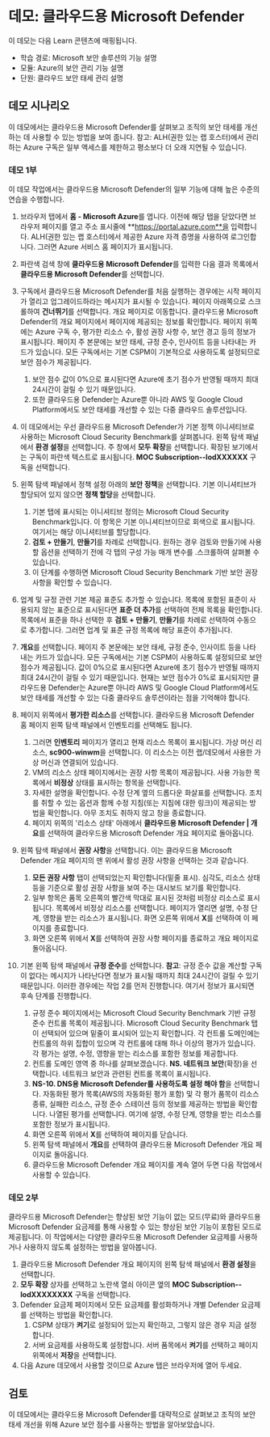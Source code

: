 <!---
---
데모: 제목: '클라우드용 Microsoft Defender' 학습 경로/모듈/단원: '학습 경로: Microsoft 보안 솔루션의 기능 설명, 모듈 2: Azure의 보안 관리 기능 설명, 단원 3: 클라우드 보안 태세 관리 설명'
---
--->

# 데모: 클라우드용 Microsoft Defender

이 데모는 다음 Learn 콘텐츠에 매핑됩니다.

- 학습 경로: Microsoft 보안 솔루션의 기능 설명
- 모듈: Azure의 보안 관리 기능 설명
- 단원: 클라우드 보안 태세 관리 설명

## 데모 시나리오

이 데모에서는 클라우드용 Microsoft Defender를 살펴보고 조직의 보안 태세를 개선하는 데 사용할 수 있는 방법을 보여 줍니다.  참고: ALH(권한 있는 랩 호스터)에서 관리하는 Azure 구독은 일부 액세스를 제한하고 평소보다 더 오래 지연될 수 있습니다.

### 데모 1부

이 데모 작업에서는 클라우드용 Microsoft Defender의 일부 기능에 대해 높은 수준의 연습을 수행합니다.

1. 브라우저 탭에서 **홈 - Microsoft Azure**를 엽니다.  이전에 해당 탭을 닫았다면 브라우저 페이지를 열고 주소 표시줄에 **https://portal.azure.com**을 입력합니다. ALH(권한 있는 랩 호스터)에서 제공한 Azure 자격 증명을 사용하여 로그인합니다.  그러면 Azure 서비스 홈 페이지가 표시됩니다.

1. 파란색 검색 창에 **클라우드용 Microsoft Defender**를 입력한 다음 결과 목록에서 **클라우드용 Microsoft Defender**를 선택합니다.

1. 구독에서 클라우드용 Microsoft Defender를 처음 실행하는 경우에는 시작 페이지가 열리고 업그레이드하라는 메시지가 표시될 수 있습니다.  페이지 아래쪽으로 스크롤하여 **건너뛰기**를 선택합니다.  개요 페이지로 이동합니다. 클라우드용 Microsoft Defender의 개요 페이지에서 페이지에 제공되는 정보를 확인합니다.  페이지 위쪽에는 Azure 구독 수, 평가한 리소스 수, 활성 권장 사항 수, 보안 경고 등의 정보가 표시됩니다.  페이지 주 본문에는 보안 태세, 규정 준수, 인사이트 등을 나타내는 카드가 있습니다.  모든 구독에서는 기본 CSPM이 기본적으로 사용하도록 설정되므로 보안 점수가 제공됩니다.  
    1. 보안 점수 값이 0%으로 표시된다면 Azure에 초기 점수가 반영될 때까지 최대 24시간이 걸릴 수 있기 때문입니다.  
    1. 또한 클라우드용 Defender는 Azure뿐 아니라 AWS 및 Google Cloud Platform에서도 보안 태세를 개선할 수 있는 다중 클라우드 솔루션입니다.

1. 이 데모에서는 우선 클라우드용 Microsoft Defender가 기본 정책 이니셔티브로 사용하는 Microsoft Cloud Security Benchmark를 살펴봅니다.  왼쪽 탐색 패널에서 **환경 설정**을 선택합니다. 주 창에서 **모두 확장**을 선택합니다.  확장된 보기에서는 구독이 파란색 텍스트로 표시됩니다.  **MOC Subscription--lodXXXXXX** 구독을 선택합니다.

1. 왼쪽 탐색 패널에서 정책 설정 아래의 **보안 정책**을 선택합니다. 기본 이니셔티브가 할당되어 있지 않으면 **정책 할당**을 선택합니다.
    1. 기본 탭에 표시되는 이니셔티브 정의는 Microsoft Cloud Security Benchmark입니다.  이 항목은 기본 이니셔티브이므로 회색으로 표시됩니다. 여기서는 해당 이니셔티브를 할당합니다.
    1. **검토 + 만들기**, **만들기**를 차례로 선택합니다. 원하는 경우 검토와 만들기에 사용할 옵션을 선택하기 전에 각 탭의 구성 가능 매개 변수를 .스크롤하여 살펴볼 수 있습니다.
    1. 이 단계를 수행하면 Microsoft Cloud Security Benchmark 기반 보안 권장 사항을 확인할 수 있습니다.  

1. 업계 및 규정 관련 기본 제공 표준도 추가할 수 있습니다. 목록에 포함된 표준이 사용되지 않는 표준으로 표시된다면 **표준 더 추가**를 선택하여 전체 목록을 확인합니다.  목록에서 표준을 하나 선택한 후 **검토 + 만들기**, **만들기**를 차례로 선택하여 수동으로 추가합니다.  그러면 업계 및 표준 규정 목록에 해당 표준이 추가됩니다.

1. **개요**를 선택합니다.  페이지 주 본문에는 보안 태세, 규정 준수, 인사이트 등을 나타내는 카드가 있습니다.  모든 구독에서는 기본 CSPM이 사용하도록 설정되므로 보안 점수가 제공됩니다. 값이 0%으로 표시된다면 Azure에 초기 점수가 반영될 때까지 최대 24시간이 걸릴 수 있기 때문입니다.  현재는 보안 점수가 0%로 표시되지만 클라우드용 Defender는 Azure뿐 아니라 AWS 및 Google Cloud Platform에서도 보안 태세를 개선할 수 있는 다중 클라우드 솔루션이라는 점을 기억해야 합니다.

1. 페이지 위쪽에서 **평가한 리소스**를 선택합니다.  클라우드용 Microsoft Defender 홈 페이지 왼쪽 탐색 패널에서 인벤토리를 선택해도 됩니다.
    1. 그러면 **인벤토리** 페이지가 열리고 현재 리소스 목록이 표시됩니다. 가상 머신 리소스, **sc900-winwm**을 선택합니다. 이 리소스는 이전 랩/데모에서 사용한 가상 머신과 연결되어 있습니다.
    1. VM의 리소스 상태 페이지에서는 권장 사항 목록이 제공됩니다.  사용 가능한 목록에서 **비정상** 상태를 표시하는 항목을 선택합니다.
    1. 자세한 설명을 확인합니다.  수정 단계 옆의 드롭다운 화살표를 선택합니다. 조치를 취할 수 있는 옵션과 함께 수정 지침(또는 지침에 대한 링크)이 제공되는 방법을 확인합니다.  아무 조치도 취하지 않고 창을 종료합니다.
    1. 페이지 위쪽의 '리소스 상태' 아래에서 **클라우드용 Microsoft Defender | 개요**를 선택하여 클라우드용 Microsoft Defender 개요 페이지로 돌아옵니다.

1. 왼쪽 탐색 패널에서 **권장 사항**을 선택합니다.  이는 클라우드용 Microsoft Defender 개요 페이지의 맨 위에서 활성 권장 사항을 선택하는 것과 같습니다.
    1. **모든 권장 사항** 탭이 선택되었는지 확인합니다(밑줄 표시).  심각도, 리소스 상태 등을 기준으로 활성 권장 사항을 보여 주는 대시보드 보기를 확인합니다.
    1. 일부 항목은 품목 오른쪽의 빨간색 막대로 표시된 것처럼 비정상 리소스로 표시됩니다.  목록에서 비정상 리소스를 선택합니다.  페이지가 열리면 설명, 수정 단계, 영향을 받는 리소스가 표시됩니다. 화면 오른쪽 위에서 **X**를 선택하여 이 페이지를 종료합니다.
    1. 화면 오른쪽 위에서 **X**를 선택하여 권장 사항 페이지를 종료하고 개요 페이지로 돌아옵니다.

1. 기본 왼쪽 탐색 패널에서 **규정 준수**를 선택합니다.  **참고**: 규정 준수 값을 계산할 구독이 없다는 메시지가 나타난다면 정보가 표시될 때까지 최대 24시간이 걸릴 수 있기 때문입니다. 이러한 경우에는 작업 2를 먼저 진행합니다.  여기서 정보가 표시되면 후속 단계를 진행합니다.
    1. 규정 준수 페이지에서는 Microsoft Cloud Security Benchmark 기반 규정 준수 컨트롤 목록이 제공됩니다. Microsoft Cloud Security Benchmark 탭이 선택되어 있으며 밑줄이 표시되어 있는지 확인합니다. 각 컨트롤 도메인에는 컨트롤의 하위 집합이 있으며 각 컨트롤에 대해 하나 이상의 평가가 있습니다. 각 평가는 설명, 수정, 영향을 받는 리소스를 포함한 정보를 제공합니다.
    1. 컨트롤 도메인 영역 중 하나를 살펴보겠습니다. **NS. 네트워크 보안**(확장)을 선택합니다. 네트워크 보안과 관련된 컨트롤 목록이 표시됩니다.
    1. **NS-10. DNS용 Microsoft Defender를 사용하도록 설정 해야 함**을 선택합니다. 자동화된 평가 목록(AWS의 자동화된 평가 포함) 및 각 평가 품목이 리소스 종류, 실패한 리소스, 규정 준수 스테이션 등의 정보를 제공하는 방법을 확인합니다. 나열된 평가를 선택합니다.  여기에 설명, 수정 단계, 영향을 받는 리소스를 포함한 정보가 표시됩니다.
    1. 화면 오른쪽 위에서 **X**를 선택하여 페이지를 닫습니다.
    1. 왼쪽 탐색 패널에서 **개요**를 선택하여 클라우드용 Microsoft Defender 개요 페이지로 돌아옵니다.
    1. 클라우드용 Microsoft Defender 개요 페이지를 계속 열어 두면 다음 작업에서 사용할 수 있습니다.

### 데모 2부

클라우드용 Microsoft Defender는 향상된 보안 기능이 없는 모드(무료)와 클라우드용 Microsoft Defender 요금제를 통해 사용할 수 있는 향상된 보안 기능이 포함된 모드로 제공됩니다. 이 작업에서는 다양한 클라우드용 Microsoft Defender 요금제를 사용하거나 사용하지 않도록 설정하는 방법을 알아봅니다.

1. 클라우드용 Microsoft Defender 개요 페이지의 왼쪽 탐색 패널에서 **환경 설정**을 선택합니다.
1. **모두 확장** 상자를 선택하고 노란색 열쇠 아이콘 옆의 **MOC Subscription--lodXXXXXXXX** 구독을 선택합니다.
1. Defender 요금제 페이지에서 모든 요금제를 활성화하거나 개별 Defender 요금제를 선택하는 방법을 확인합니다. 
    1. CSPM 상태가 **켜기**로 설정되어 있는지 확인하고, 그렇지 않은 경우 지금 설정합니다.  
    1. 서버 요금제를 사용하도록 설정합니다.  서버 품목에서 **켜기**를 선택하고 페이지 위쪽에서 **저장**을 선택합니다.
1. 다음 Azure 데모에서 사용할 것이므로 Azure 탭은 브라우저에 열어 두세요.

## 검토

이 데모에서는 클라우드용 Microsoft Defender를 대략적으로 살펴보고 조직의 보안 태세 개선을 위해 Azure 보안 점수를 사용하는 방법을 알아보았습니다.
